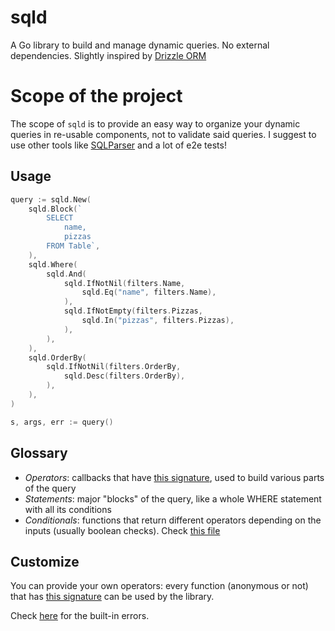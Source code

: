 # sqld
A Go library to build and manage dynamic queries. No external dependencies. Slightly inspired by [Drizzle ORM](https://orm.drizzle.team/)

# Scope of the project
The scope of `sqld` is to provide an easy way to organize your dynamic queries in re-usable components, not to validate said queries.
I suggest to use other tools like [SQLParser](https://github.com/blastrain/vitess-sqlparser) and a lot of e2e tests!

## Usage
```go
query := sqld.New(
	sqld.Block(`
		SELECT
			name,
			pizzas
		FROM Table`,
	),
	sqld.Where(
		sqld.And( 
			sqld.IfNotNil(filters.Name,
				sqld.Eq("name", filters.Name),
			),
			sqld.IfNotEmpty(filters.Pizzas,
				sqld.In("pizzas", filters.Pizzas),
			),
		),
	),
	sqld.OrderBy(
		sqld.IfNotNil(filters.OrderBy,
			sqld.Desc(filters.OrderBy),
		),
	),
)

s, args, err := query()
```

## Glossary
- _Operators_: callbacks that have [this signature](./sqld.go#L17), used to build various parts of the query
- _Statements_: major "blocks" of the query, like a whole WHERE statement with all its conditions
- _Conditionals_: functions that return different operators depending on the inputs (usually boolean checks). Check [this file](./conditionals.sqld.go)

## Customize
You can provide your own operators: every function (anonymous or not) that has [this signature](./sqld.go#L17) can be used by the library.

Check [here](./sqld.go#L10) for the built-in errors.
